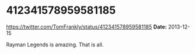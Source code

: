 # 412341578959581185
https://twitter.com/TomFrankly/status/412341578959581185
**Date:** 2013-12-15

Rayman Legends is amazing. That is all.
